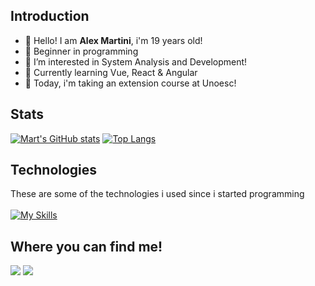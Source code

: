 ## Introduction
- 👋 Hello! I am **Alex Martini**, i'm 19 years old!
- 🚀 Beginner in programming
- 👀 I’m interested in System Analysis and Development!
- 🌱 Currently learning Vue, React & Angular
- 💯 Today, i'm taking an extension course at Unoesc!


## Stats
[![Mart's GitHub stats](https://github-readme-stats.vercel.app/api?username=mart-sc&show_icons=true&theme=transparent)](https://github.com/mart-sc/github-readme-stats)
[![Top Langs](https://github-readme-stats.vercel.app/api/top-langs/?username=mart-sc&layout=compact)](https://github.com/mart-sc/github-readme-stats)


## Technologies
These are some of the technologies i used since i started programming<br><br>
[![My Skills](https://skillicons.dev/icons?i=js,html,css,java,python,spring,bootstrap,jquery,nodejs,react,angular,vue&theme=light)](https://skillicons.dev)


## Where you can find me!  
<div>
  <a href="mailto:alexmartini.sc@gmail.com"><img src="https://img.shields.io/badge/-Gmail-%23333?style=for-the-badge&amp;logo=gmail&amp;logoColor=white"></a>
  <a href="https://www.linkedin.com/in/mart-sc/" rel="nofollow"><img src="https://img.shields.io/badge/-LinkedIn-%230077B5?style=for-the-badge&amp;logo=linkedin&amp;logoColor=white"></a
</div>
